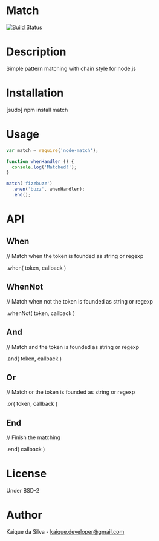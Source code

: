 # Match

[![Build Status](https://travis-ci.org/kaiquewdev/node-match.svg?branch=master)](https://travis-ci.org/kaiquewdev/node-match)

# Description

Simple pattern matching with chain style for node.js

# Installation

  [sudo] npm install match

# Usage

  ```javascript
  var match = require('node-match');

  function whenHandler () {
    console.log('Matched!');
  }

  match('fizzbuzz')
    .when('buzz', whenHandler);
    .end();
  ```

# API

## When

  // Match when the token is founded as string or regexp

  .when( token, callback )

## WhenNot

  // Match when not the token is founded as string or regexp

  .whenNot( token, callback )

## And

  // Match and the token is founded as string or regexp
  
  .and( token, callback )

## Or

  // Match or the token is founded as string or regexp

  .or( token, callback )

## End

  // Finish the matching

  .end( callback )

# License

  Under BSD-2

# Author

  Kaique da Silva - kaique.developer@gmail.com

